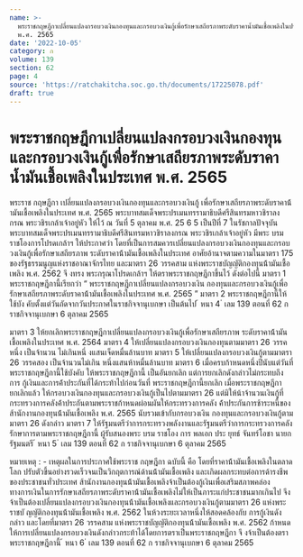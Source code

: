 ```yaml
---
name: >-
  พระราชกฤษฎีกาเปลี่ยนแปลงกรอบวงเงินกองทุนและกรอบวงเงินกู้เพื่อรักษาเสถียรภาพระดับราคาน้ำมันเชื้อเพลิงในประเทศ
  พ.ศ. 2565
date: '2022-10-05'
category: ก
volume: 139
section: 62
page: 4
source: 'https://ratchakitcha.soc.go.th/documents/17225078.pdf'
draft: true
---
```


# พระราชกฤษฎีกาเปลี่ยนแปลงกรอบวงเงินกองทุนและกรอบวงเงินกู้เพื่อรักษาเสถียรภาพระดับราคาน้ำมันเชื้อเพลิงในประเทศ พ.ศ. 2565

พระราช กฤษฎีกา เปลี่ยนแปลงกรอบวงเงินกองทุนและกรอบวงเงินกู้ เพื่อรักษาเสถียรภาพระดับราคาน้้ามันเชื้อเพลิงในประเทศ พ.ศ. 2565 พระบาทสมเด็จพระปรเมนทรรามาธิบดีศรีสินทรมหาวชิราลงกรณ พระวชิรเกล้าเจ้าอยู่หัว ให้ไว้ ณ วันที่ 5 ตุลาคม พ.ศ. 25 6 5 เป็นปีที่ 7 ในรัชกาลปัจจุบัน พระบาทสมเด็จพระปรเมนทรรามาธิบดีศรีสินทรมหาวชิราลงกรณ พระวชิรเกล้าเจ้าอยู่หัว มีพระ บรม ราชโองการโปรดเกล้าฯ ให้ประกาศว่า โดยที่เป็นการสมควรเปลี่ยนแปลงกรอบวงเงินกองทุนและกรอบวงเงินกู้เพื่อรักษาเสถียรภาพ ระดับราคาน้้ามันเชื้อเพลิงในประเทศ อาศัยอ้านาจตามความในมาตรา 175 ของรัฐธรรมนูญแห่งราชอาณาจักรไทย และมาตรา 26 วรรคสาม แห่งพระราชบัญญัติกองทุนน้้ามันเชื้อเพลิง พ.ศ. 2562 จึ งทรง พระกรุณาโปรดเกล้าฯ ให้ตราพระราชกฤษฎีกาขึ้นไว้ ดังต่อไปนี้ มาตรา 1 พระราชกฤษฎีกานี้เรียกว่า “ พระราชกฤษฎีกาเปลี่ยนแปลงกรอบวงเงิน กองทุนและกรอบวงเงินกู้เพื่อรักษาเสถียรภาพระดับราคาน้้ามันเชื้อเพลิงในประเทศ พ.ศ. 2565 ” มาตรา 2 พระราชกฤษฎีกานี้ให้ใช้บัง คับตั้งแต่วันถัดจากวันประกาศในราชกิจจานุเบกษา เป็นต้นไป ้ หนา 4 ่ เลม 139 ตอนที่ 62 ก ราชกิจจานุเบกษา 6 ตุลาคม 2565

มาตรา 3 ให้ยกเลิกพระราชกฤษฎีกาเปลี่ยนแปลงกรอบวงเงินกู้เพื่อรักษาเสถียรภาพ ระดับราคาน้้ามันเชื้อเพลิงในประเทศ พ.ศ. 2564 มาตรา 4 ให้เปลี่ยนแปลงกรอบวงเงินกองทุนตามมาตรา 26 วรรคหนึ่ง เป็นจ้านวน ไม่เกินหนึ่ งแสนเจ็ดหมื่นล้านบาท มาตรา 5 ให้เปลี่ยนแปลงกรอบวงเงินกู้ตามมาตรา 26 วรรคสอง เป็นจ้านวนไม่เกิน หนึ่งแสนห้าหมื่นล้านบาท มาตรา 6 เมื่อครบก้าหนดหนึ่งปีนับแต่วันที่พระราชกฤษฎีกานี้ใช้บังคับ ให้พระราชกฤษฎีกานี้ เป็นอันยกเลิก แต่การยกเลิกดังกล่าวไม่กระทบถึงการ กู้เงินและการค้้าประกันที่ได้กระท้าไปก่อนวันที่ พระราชกฤษฎีกานี้ยกเลิก เมื่อพระราชกฤษฎีกายกเลิกแล้ว ให้กรอบวงเงินกองทุนและกรอบวงเงินกู้เป็นไปตามมาตรา 26 แต่มิให้น้าจ้านวนเงินกู้ที่กระทรวงการคลังค้้าประกันตามพระราชก้าหนดผ่อนผันให้กระทรวงการคลัง ค้้าประกันการช้าระหนี้ของส้านักงานกองทุนน้้ามันเชื้อเพลิง พ.ศ. 2565 นับรวมเข้ากับกรอบวงเงิน กองทุนและกรอบวงเงินกู้ตามมาตรา 26 ดังกล่าว มาตรา 7 ให้รัฐมนตรีว่าการกระทรวงพลังงานและรัฐมนตรีว่าการกระทรวงการคลัง รักษาการตามพระราชกฤษฎีกานี้ ผู้รับสนองพระ บรม ราชโอง การ พลเอก ประ ยุทธ์ จันทร์โอชา นายกรัฐมนตรี ้ หนา 5 ่ เลม 139 ตอนที่ 62 ก ราชกิจจานุเบกษา 6 ตุลาคม 2565

หมายเหตุ : - เหตุผลในการประกาศใช้พระราช กฤษฎีกา ฉบับนี้ คือ โดยที่ราคาน้้ามันเชื้อเพลิงในตลาดโลก ปรับตัวขึ้นอย่างรวดเร็วจนเป็นวิกฤตการณ์ด้านน้้ามันเชื้อเพลิง และเกิดผลกระทบต่อการด้ารงชีพ ของประชาชนทั่วประเทศ ส้านักงานกองทุนน้้ามันเชื้อเพลิงจ้าเป็นต้องกู้เงินเพื่อเสริมสภาพคล่อง ทางการเงินในการรักษาเสถียรภาพระดับราคาน้้ามันเชื้อเพลิงไม่ให้เป็นภาระแก่ประชาชนมากเกินไป จึงจ้าเป็นต้องเปลี่ยนแปลงกรอบวงเงินกองทุนน้้ามันเชื้อเพลิงและกรอบวงเงินกู้ตามมาตรา 26 แห่งพระราชบั ญญัติกองทุนน้้ามันเชื้อเพลิง พ.ศ. 2562 ในห้วงระยะเวลาหนึ่งให้สอดคล้องกับ การกู้เงินดังกล่าว และโดยที่มาตรา 26 วรรคสาม แห่งพระราชบัญญัติกองทุนน้้ามันเชื้อเพลิง พ.ศ. 2562 ก้าหนดให้การเปลี่ยนแปลงกรอบวงเงินดังกล่าวกระท้าได้โดยการตราเป็นพระราชกฤษฎีกา จึ งจ้าเป็นต้องตราพระราชกฤษฎีกานี้ ้ หนา 6 ่ เลม 139 ตอนที่ 62 ก ราชกิจจานุเบกษา 6 ตุลาคม 2565
